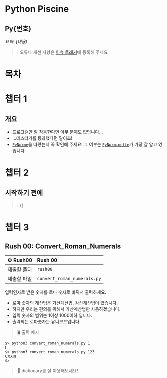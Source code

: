 # Python Piscine

## Py{번호}

_요약: {내용}_

> :information_source: 오류나 개선 사항은 [이슈 트래커](https://github.com/youkim005/PythonFromHell/issues)에 등록해 주세요

# 목차



# 챕터 1

## 개요

- 프로그램만 잘 작동한다면 아무 문제도 없답니다...
- ...테스터기를 통과했다면 말이죠!
- [`PyNorme`](../README.md#PyNorme)을 따랐는지 꼭 확인해 주세요! 그 여부는 [`PyNorminette`](../README.md#PyNorminette)가 가장 잘 알고 있습니다.

# 챕터 2

## 시작하기 전에

> :information_source: {}

# 챕터 3

## Rush 00: Convert_Roman_Numerals

| :gear: Rush00 | Rush 00                     |
| :------------ | :-------------------------- |
| 제출할 폴더   | `rush00`                    |
| 제출할 파일   | `convert_roman_numerals.py` |

입력인자로 받은 숫자를 로마 숫자로 바꿔서 출력하세요.
- 로마 숫자의 계산법은 가산계산법, 감산계산법이 있습니다.
- 하지만 우리는 편의를 위해서 가산계산법만 사용하겠습니다.
- 입력 숫자의 범위는 1이상 1000이하 입니다.
- 출력되는 로마숫자는 유니코드입니다.
> :desktop_computer: 출력 예시

```
$> python3 convert_roman_numerals.py 1
Ⅰ
$> python3 convert_roman_numerals.py 123
ⅭⅩⅩⅠⅠⅠ
$>
```

> :key: dictionary를 잘 이용해보세요!
